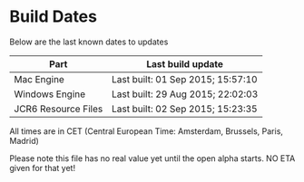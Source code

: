 # Build Dates

Below are the last known dates to updates

Part | Last build update
-----|-----
Mac Engine | Last built: 01 Sep 2015; 15:57:10
Windows Engine | Last built: 29 Aug 2015; 22:02:03
JCR6 Resource Files | Last built: 02 Sep 2015; 15:23:35
All times are in CET (Central European Time: Amsterdam, Brussels, Paris, Madrid)


Please note this file has no real value yet until the open alpha starts. NO ETA given for that yet!
